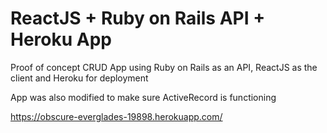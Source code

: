 # ReactJS + Ruby on Rails API + Heroku App

Proof of concept CRUD App using Ruby on Rails as an API, ReactJS as the client and Heroku for deployment

App was also modified to make sure ActiveRecord is functioning 

https://obscure-everglades-19898.herokuapp.com/
